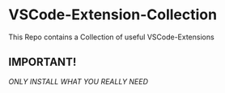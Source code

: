 # VSCode-Extension-Collection
This Repo contains a Collection of useful VSCode-Extensions

## IMPORTANT!
*ONLY INSTALL WHAT YOU REALLY NEED*

